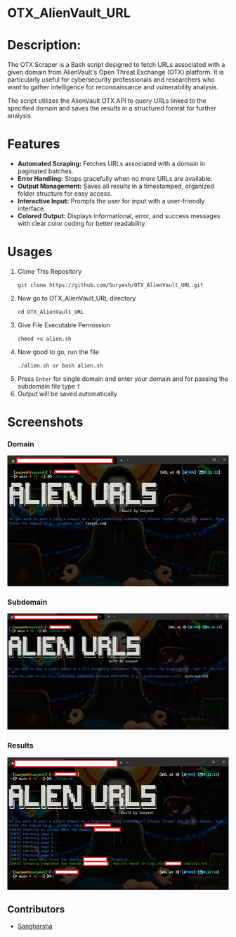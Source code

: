 # OTX_AlienVault_URL

# Description:
The OTX Scraper is a Bash script designed to fetch URLs associated with a given domain from AlienVault's Open Threat Exchange (OTX) platform. It is particularly useful for cybersecurity professionals and researchers who want to gather intelligence for reconnaissance and vulnerability analysis.

The script utilizes the AlienVault OTX API to query URLs linked to the specified domain and saves the results in a structured format for further analysis.


# Features

- **Automated Scraping:** Fetches URLs associated with a domain in paginated batches.
- **Error Handling:** Stops gracefully when no more URLs are available.
- **Output Management:** Saves all results in a timestamped, organized folder structure for easy access.
- **Interactive Input:** Prompts the user for input with a user-friendly interface.
- **Colored Output:** Displays informational, error, and success messages with clear color coding for better readability.

# Usages

1. Clone This Repository
   ```
   git clone https://github.com/Suryesh/OTX_AlienVault_URL.git
   ```
3. Now go to OTX_AlienVault_URL directory
   ```
   cd OTX_AlienVault_URL
   ```
5. Give File Executable Permission
   ```
   chmod +x alien.sh
   ```
7. Now good to go, run the file
   ```
   ./alien.sh or bash alien.sh
   ```
8.  Press `Enter` for single domain and enter your domain and for passing the subdomain file type `f`
9.  Output will be saved automatically

# Screenshots

### Domain
![Domain](img/domain.png)

### Subdomain
![File](img/file.png)

### Results

![Result](img/result.png)


## Contributors

- [Sangharsha](https://github.com/noob6t5)
